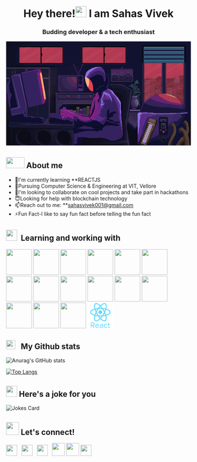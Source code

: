 
<div align="center">

# Hey there!<img src="https://github.com/TheDudeThatCode/TheDudeThatCode/blob/master/Assets/Hi.gif" width="30" height="30">  I am Sahas Vivek
### Budding developer & a tech enthusiast
  
 </div>

<p align="center">

<img src="https://github.com/sahas-01/Sahas-README/blob/master/Programmer.gif"/>

</p>

## <img src="https://github.com/TheDudeThatCode/TheDudeThatCode/blob/master/Assets/Designer.gif" width="50" height="30"> About me 

- 🌱I'm currently learning **REACTJS
- 📖Pursuing Computer Science & Engineering at VIT, Vellore
- 🤙I'm looking to collaborate on cool projects and take part in hackathons
- 😇Looking for help with blockchain technology
- 📫Reach out to me: **sahasvivek001@gmail.com
- ⚡Fun Fact-I like to say fun fact before telling the fun fact

## <img src="https://mir-s3-cdn-cf.behance.net/project_modules/disp/43172b22243917.5630f07edae58.gif" width="30" height="30"> &nbsp;Learning and working with

<p float="left">

<img src="https://camo.githubusercontent.com/bea3c45894fe8d810cfef5e0ba759d28033e0a534186ea1c1b71c70e1a57554f/68747470733a2f2f7777772e766563746f726c6f676f2e7a6f6e652f6c6f676f732f77335f68746d6c352f77335f68746d6c352d69636f6e2e737667" width="70" height="70">
<img src="https://cdn.iconscout.com/icon/free/png-512/css3-9-1175237.png" width="70" height="70">  
<img src="https://brandslogos.com/wp-content/uploads/thumbs/bootstrap-logo-vector.svg" width="70" height="70"> 
<img src ="https://camo.githubusercontent.com/e9306bcaa5457a3bb58aa38c9f2fb71e856479bd7a3726204ca07412e45f667f/68747470733a2f2f7777772e766563746f726c6f676f2e7a6f6e652f6c6f676f732f707974686f6e2f707974686f6e2d69636f6e2e737667" width="70" height="70">
<img src="https://camo.githubusercontent.com/fac0ce5dcaa1ab86ee0141b574fd7d7ddd10d354419b873752cdc61c3d4e2d78/68747470733a2f2f7777772e766563746f726c6f676f2e7a6f6e652f6c6f676f732f6a71756572792f6a71756572792d766572746963616c2e737667" width="70" height="70">
<img src="https://cdn.iconscout.com/icon/free/png-512/node-js-1174925.png" width="70" height="70">
<img src="https://cdn.icon-icons.com/icons2/2108/PNG/512/javascript_icon_130900.png" width="70" height="70">
<img src="https://camo.githubusercontent.com/1b938a8770774c11ebdf27c1c371d173a48c6f0504cc224a8a6b47d5a8a332ac/68747470733a2f2f7777772e766563746f726c6f676f2e7a6f6e652f6c6f676f732f6d6f6e676f64622f6d6f6e676f64622d69636f6e2e737667" width="70" height="70">
<img src="https://camo.githubusercontent.com/19ab6bd09ac44d51db909362f5b77c47ab5679fda118a0bb5bfccf72cfc2a0d1/68747470733a2f2f7777772e766563746f726c6f676f2e7a6f6e652f6c6f676f732f6d7973716c2f6d7973716c2d617232312e737667" width="70" height="70">
<img src="https://seeklogo.com/images/C/c-logo-43CE78FF9C-seeklogo.com.png" width="70" height="70">
<img src="https://iconape.com/wp-content/png_logo_vector/flutter-logo.png" width="70" height="70">
<img src="https://upload.wikimedia.org/wikipedia/commons/thumb/a/af/Adobe_Photoshop_CC_icon.svg/616px-Adobe_Photoshop_CC_icon.svg.png" width="70" height="70">
<img src="https://iconape.com/wp-content/png_logo_vector/git-icon.png" width="70" height="70">
<img src="https://iconape.com/wp-content/png_logo_vector/github-circle-coreui-icons-v1-0-0.png" width="70" height="70">
<img src="https://cdn-images-1.medium.com/max/1200/1*DG5eBssbHsAyh_RtTRz8mQ@2x.png" width="70" height="70">
<img src="https://raw.githubusercontent.com/devicons/devicon/master/icons/react/react-original-wordmark.svg" alt="react" width="70" height="70"/>

  
</p>

## <img src="https://camo.githubusercontent.com/5fca3db52c463447c36cbf864b01eac247219e56ce24dc0169a66c62ae53a481/68747470733a2f2f6d656469612e67697068792e636f6d2f6d656469612f6475334a336358797a686a3735494f6776412f67697068792e676966" width="25" height="25"> &nbsp; My Github stats

![Anurag's GitHub stats](https://github-readme-stats.vercel.app/api?username=sahas-01&show_icons=true&theme=radical)  

[![Top Langs](https://github-readme-stats.vercel.app/api/top-langs/?username=sahas-01&langs_count=5&theme=radical&layout=compact)](https://github.com/anuraghazra/github-readme-stats)



## <img src="https://media.tenor.com/images/702ade9ab5898fc5333023f6bca44541/tenor.gif" width="30" height="30"> Here's a joke for you


![Jokes Card](https://readme-jokes.vercel.app/api/)


## <img src="https://github.com/TheDudeThatCode/TheDudeThatCode/blob/master/Assets/Handshake.gif" width="35" height="35"> Let's connect!


<a href="https://www.linkedin.com/in/sahas-vivek-9217801a0/"><img src="https://image.flaticon.com/icons/png/512/174/174857.png" width="30" height="30"></a> &nbsp;
<a href="https://twitter.com/SahasVivek7"><img src="https://upload.wikimedia.org/wikipedia/sco/thumb/9/9f/Twitter_bird_logo_2012.svg/743px-Twitter_bird_logo_2012.svg.png" width="30" height="30"></a> &nbsp;
<a href="https://www.instagram.com/sahas_01/"><img src="https://upload.wikimedia.org/wikipedia/commons/thumb/9/96/Instagram.svg/2048px-Instagram.svg.png" width="30" height="30"></a> &nbsp;
<a href="https://www.facebook.com/sahas.vivek"><img src="https://www.logo.wine/a/logo/Facebook/Facebook-f_Logo-Blue-Logo.wine.svg" width="35" height="35"></a>
<a href="https://www.hackerrank.com/sahasvivek001"><img src="https://upload.wikimedia.org/wikipedia/commons/4/40/HackerRank_Icon-1000px.png" width="35" height="35"></a> 
<a href="https://www.codechef.com/users/sahas_01"><img src="https://icons-for-free.com/iconfiles/png/512/codechef-1324440139527402917.png" width="30" height="30"></a>


